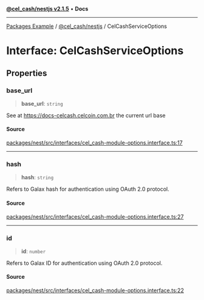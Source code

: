[**@cel_cash/nestjs v2.1.5**](../README.md) • **Docs**

***

[Packages Example](../../../README.md) / [@cel\_cash/nestjs](../README.md) / CelCashServiceOptions

# Interface: CelCashServiceOptions

## Properties

### base\_url

> **base\_url**: `string`

See at https://docs-celcash.celcoin.com.br the current url base

#### Source

[packages/nest/src/interfaces/cel\_cash-module-options.interface.ts:17](https://github.com/Pyxlab/celcash/blob/a34e89ae69c9dcb41ba66226cb05c8c8b83b7cf4/packages/nest/src/interfaces/cel_cash-module-options.interface.ts#L17)

***

### hash

> **hash**: `string`

Refers to Galax hash for authentication using OAuth 2.0 protocol.

#### Source

[packages/nest/src/interfaces/cel\_cash-module-options.interface.ts:27](https://github.com/Pyxlab/celcash/blob/a34e89ae69c9dcb41ba66226cb05c8c8b83b7cf4/packages/nest/src/interfaces/cel_cash-module-options.interface.ts#L27)

***

### id

> **id**: `number`

Refers to Galax ID for authentication using OAuth 2.0 protocol.

#### Source

[packages/nest/src/interfaces/cel\_cash-module-options.interface.ts:22](https://github.com/Pyxlab/celcash/blob/a34e89ae69c9dcb41ba66226cb05c8c8b83b7cf4/packages/nest/src/interfaces/cel_cash-module-options.interface.ts#L22)
